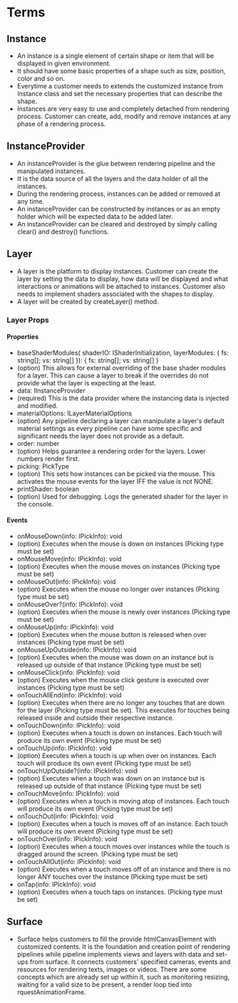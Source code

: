 # Terms

## Instance

* An instance is a single element of certain shape or item that will be displayed in given environment.
* It should have some basic properties of a shape such as size, position, color and so on.
* Everytime a customer needs to extends the customized instance from Instance class and set the necessary properties that can describe the shape.
* Instances are very easy to use and completely detached from rendering process. Customer can create, add, modify and remove instances at any phase of a rendering process.

## InstanceProvider

* An instanceProvider is the glue between rendering pipeline and the manipulated instances.
* It is the data source of all the layers and the data holder of all the instances.
* During the rendering process, instances can be added or removed at any time.
* An instanceProvider can be constructed by instances or as an empty holder which will be expected data to be added later.
* An instanceProvider can be cleared and destroyed by simply calling clear() and destroy() functions.

## Layer

* A layer is the platform to display instances. Customer can create the layer by setting the data to display, how data will be displayed and what interactions or animations will be attached to instances. Customer also needs to implement shaders associated with the shapes to display.
* A layer will be created by createLayer() method.

### Layer Props

#### Properties

* baseShaderModules( shaderIO: IShaderInitialization<T>, layerModules: { fs: string[]; vs: string[] }): { fs: string[]; vs: string[] }
* (option) This allows for external overriding of the base shader modules for a layer. This can cause a layer to break if the overrides do not provide what the layer is expecting at the least.
* data: IInstanceProvider<T>
* (required) This is the data provider where the instancing data is injected and modified.
* materialOptions: ILayerMaterialOptions
* (option) Any pipeline declaring a layer can manipulate a layer's default material settings as every pipeline can have some specific and significant needs the layer does not provide as a default.
* order: number
* (option) Helps guarantee a rendering order for the layers. Lower numbers render first.
* picking: PickType
* (option) This sets how instances can be picked via the mouse. This activates the mouse events for the layer IFF the value is not NONE.
* printShader: boolean
* (option) Used for debugging. Logs the generated shader for the layer in the console.

#### Events

* onMouseDown(info: IPickInfo<T>): void
* (option) Executes when the mouse is down on instances (Picking type must be set)
* onMouseMove(info: IPickInfo<T>): void
* (option) Executes when the mouse moves on instances (Picking type must be set)
* onMouseOut(info: IPickInfo<T>): void
* (option) Executes when the mouse no longer over instances (Picking type must be set)
* onMouseOver?(info: IPickInfo<T>): void
* (option) Executes when the mouse is newly over instances (Picking type must be set)
* onMouseUp(info: IPickInfo<T>): void
* (option) Executes when the mouse button is released when over instances (Picking type must be set)
* onMouseUpOutside(info: IPickInfo<T>): void
* (option) Executes when the mouse was down on an instance but is released up outside of that instance (Picking type must be set)
* onMouseClick(info: IPickInfo<T>): void
* (option) Executes when the mouse click gesture is executed over instances (Picking type must be set)
* onTouchAllEnd(info: IPickInfo<T>): void
* (option) Executes when there are no longer any touches that are down for the layer (Picking type must be set). This executes for touches being released inside and outside their respective instance.
* onTouchDown(info: IPickInfo<T>): void
* (option) Executes when a touch is down on instances. Each touch will produce its own event (Picking type must be set)
* onTouchUp(info: IPickInfo<T>): void
* (option) Executes when a touch is up when over on instances. Each touch will produce its own event (Picking type must be set)
* onTouchUpOutside?(info: IPickInfo<T>): void
* (option) Executes when a touch was down on an instance but is released up outside of that instance (Picking type must be set)
* onTouchMove(info: IPickInfo<T>): void
* (option) Executes when a touch is moving atop of instances. Each touch will produce its own event (Picking type must be set)
* onTouchOut(info: IPickInfo<T>): void
* (option) Executes when a touch is moves off of an instance. Each touch will produce its own event (Picking type must be set)
* onTouchOver(info: IPickInfo<T>): void
* (option) Executes when a touch moves over instances while the touch is dragged around the screen. (Picking type must be set)
* onTouchAllOut(info: IPickInfo<T>): void
* (option) Executes when a touch moves off of an instance and there is no longer ANY touches over the instance (Picking type must be set)
* onTap(info: IPickInfo<T>): void
* (option) Executes when a touch taps on instances. (Picking type must be set)

## Surface

* Surface helps customers to fill the provide htmlCanvasElement with customized contents. It is the foundation and creation point of rendering pipelines while pipeline implements views and layers with data and set-ups from surface. It connects customers' specified cameras, events and resources for rendering texts, images or videos. There are some concepts which are already set up within it, such as monitoring resizing, waiting for a valid size to be present, a render loop tied into rquestAnimationFrame.
